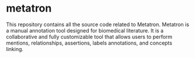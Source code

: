 # metatron
This repository contains all the source code related to Metatron. Metatron is a manual annotation tool designed for biomedical literature. It is a collaborative and fully customizable tool that allows users to perform mentions, relationships, assertions, labels annotations, and concepts linking. 
